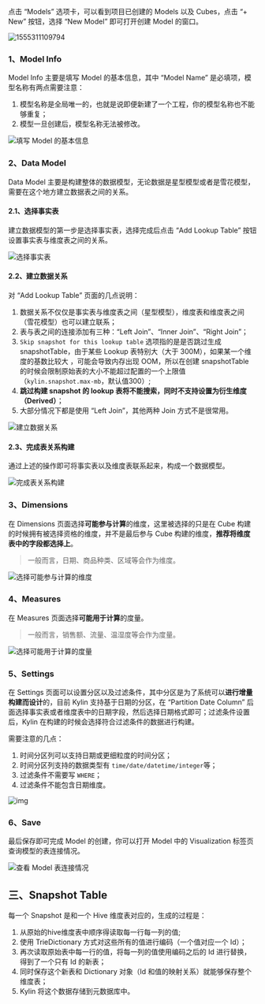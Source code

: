 点击 “Models” 选项卡，可以看到项目已创建的 Models 以及 Cubes，点击 “+ New” 按钮，选择 “New Model” 即可打开创建 Model 的窗口。

![1555311109794](../images/1555311109794.png)

### 1、Model Info

Model Info 主要是填写 Model 的基本信息，其中 “Model Name” 是必填项，模型名称有两点需要注意：

1. 模型名称是全局唯一的，也就是说即便新建了一个工程，你的模型名称也不能够重复；
2. 模型一旦创建后，模型名称无法被修改。

![填写 Model 的基本信息](../images/166a16eff7f1c530)

### 2、Data Model

Data Model 主要是构建整体的数据模型，无论数据是星型模型或者是雪花模型，需要在这个地方建立数据表之间的关系。

#### 2.1、选择事实表

建立数据模型的第一步是选择事实表，选择完成后点击 “Add Lookup Table” 按钮设置事实表与维度表之间的关系。 

![选择事实表](../images/166a16eedc650975)

#### 2.2、建立数据关系

对 “Add Lookup Table” 页面的几点说明：

1. 数据关系不仅仅是事实表与维度表之间（星型模型），维度表和维度表之间（雪花模型）也可以建立联系；
2. 表与表之间的连接添加有三种：“Left Join”、“Inner Join”、“Right Join”；
3. `Skip snapshot for this lookup table` 选项指的是是否跳过生成 snapshotTable，由于某些 Lookup 表特别大（大于 300M），如果某一个维度的基数比较大 ，可能会导致内存出现 OOM，所以在创建 snapshotTable 的时候会限制原始表的大小不能超过配置的一个上限值（`kylin.snapshot.max-mb`，默认值300）;
4. **跳过构建 snapshot 的 lookup 表将不能搜索，同时不支持设置为衍生维度（Derived）**；
5. 大部分情况下都是使用 “Left Join”，其他两种 Join 方式不是很常用。

![建立数据关系](../images/166a16f0049dbeef)

#### 2.3、完成表关系构建

通过上述的操作即可将事实表以及维度表联系起来，构成一个数据模型。

![完成表关系构建](../images/166a16eeddc2e16a)

### 3、Dimensions

在 Dimensions 页面选择**可能参与计算**的维度，这里被选择的只是在 Cube 构建的时候拥有被选择资格的维度，并不是最后参与 Cube 构建的维度，**推荐将维度表中的字段都选择上**。

> 一般而言，日期、商品种类、区域等会作为维度。

![选择可能参与计算的维度](../images/166a16eedfa75ca6)

### 4、Measures

在 Measures 页面选择**可能用于计算**的度量。

> 一般而言，销售额、流量、温湿度等会作为度量。

![选择可能用于计算的度量](../images/166a16ef06d68f7a)

### 5、Settings

在 Settings 页面可以设置分区以及过滤条件，其中分区是为了系统可以**进行增量构建而设计**的，目前 Kylin 支持基于日期的分区，在 “Partition Date Column” 后面选择事实表或者维度表中的日期字段，然后选择日期格式即可；过滤条件设置后，Kylin 在构建的时候会选择符合过滤条件的数据进行构建。

需要注意的几点：

1. 时间分区列可以支持日期或更细粒度的时间分区；
2. 时间分区列支持的数据类型有 `time/date/datetime/integer`等；
3. 过滤条件不需要写 `WHERE`；
4. 过滤条件不能包含日期维度。

![img](../images/166a16ef2cf33046)

### 6、Save

最后保存即可完成 Model 的创建，你可以打开 Model 中的 Visualization 标签页查询模型的表连接情况。

![查看 Model 表连接情况](../images/166a16ef3642130a)

## 三、Snapshot Table

每一个 Snapshot 是和一个 Hive 维度表对应的，生成的过程是：

1. 从原始的hive维度表中顺序得读取每一行每一列的值;
2. 使用 TrieDictionary 方式对这些所有的值进行编码（一个值对应一个 Id）；
3. 再次读取原始表中每一行的值，将每一列的值使用编码之后的 Id 进行替换，得到了一个只有 Id 的新表；
4. 同时保存这个新表和 Dictionary 对象（Id 和值的映射关系）就能够保存整个维度表；
5. Kylin 将这个数据存储到元数据库中。